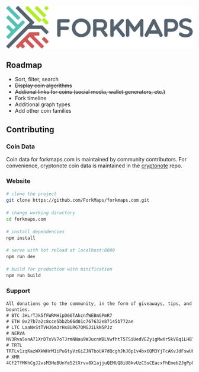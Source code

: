 ![forkmaps logo](static/img/forkmaps_b_retina.png)

## Roadmap

* Sort, filter, search
* ~~Display coin algorithms~~
* ~~Addional links for coins (social media, wallet generators, etc.)~~
* Fork timeline
* Additional graph types
* Add other coin families

## Contributing


### Coin Data

Coin data for forkmaps.com is maintained by community contributors.  For convenience, cryptonote coin data is maintained in the [cryptonote](https://github.com/ForkMaps/cryptonote) repo.

### Website

```bash
# clone the project
git clone https://github.com/ForkMaps/forkmaps.com.git

# change working directory
cd forkmaps.com

# install dependencies
npm install

# serve with hot reload at localhost:8080
npm run dev

# build for production with minification
npm run build
```

### Support
```
All donations go to the community, in the form of giveaways, tips, and bounties.
# BTC 3HLrTJk5fFWRMHipD66TAkcnfWEBmGPmR7
# ETH 0x27b7a2c8cce5bb2b66d01c767632e87145b772ae
# LTC LaaNvStTVHJ6m3rHx8URG7QMGJiLkN5PJz
# NERVA NV3Rva5xnA71XrDTxVV7oTJrmNNau9WJucnWBLVwfhtT5TSiUedVEZyigMwXr5kV8q1LHBTLrTBJaYon3qJnrjm31nR2JAE2N
# TRTL TRTLv1zqKazWXkWHrM1iPuGtyVzGiZJNTboUA7dQcghJhJ8p1v4bx6QM3YjTcAKvJdFswU6qRUdqrKdiCxpDNGHderQpu47tn2N
# XMR 4Cf2TfMKhCgJ2vsM3HeBUnYe52tXrvv8X1ajjuQEMUQ8iU8kvUzCSsCEacxFhEmeb2JgPpQ5chdyw3UiTfUgapJBhAHNczWHnc37Wxn5Mo
```

